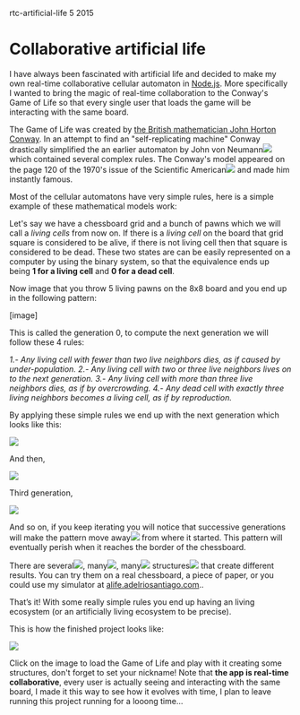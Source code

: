<permalink>rtc-artificial-life</permalink>
<month>5</month>
<year>2015</year>

# Collaborative artificial life

I have always been fascinated with artificial life and decided to make my own real-time collaborative cellular automaton in [Node.js](https://nodejs.org/). More specifically I wanted to bring the magic of real-time collaboration to the Conway's Game of Life so that every single user that loads the game will be interacting with the same board.

The Game of Life was created by [the British mathematician John Horton Conway](https://en.wikipedia.org/wiki/John_Horton_Conway). In an attempt to find an "self-replicating machine" Conway drastically simplified the an earlier <a class='mintip'>automaton by John von Neumann<span><img src='articles/images/neumann-automaton.gif'/></span></a> which contained several complex rules. The Conway's model appeared on the page 120 of the <a class='mintip'>1970's issue of the Scientific American<span><img src='articles/images/sa-1970.jpg'/></span></a> and made him instantly famous.

Most of the cellular automatons have very simple rules, here is a simple example of these mathematical models work:

Let's say we have a chessboard grid and a bunch of pawns which we will call a *living cells* from now on. If there is a *living cell* on the board that grid square is considered to be alive, if there is not living cell then that square is considered to be dead. These two states are can be easily represented on a computer by using the binary system, so that the equivalence ends up being **1 for a living cell** and **0 for a dead cell**.

Now image that you throw 5 living pawns on the 8x8 board and you end up in the following pattern:

[image]

This is called the generation 0, to compute the next generation we will follow these 4 rules:

*1.- Any living cell with fewer than two live neighbors dies, as if caused by under-population.
2.- Any living cell with two or three live neighbors lives on to the next generation.
3.- Any living cell with more than three live neighbors dies, as if by overcrowding.
4.- Any dead cell with exactly three living neighbors becomes a living cell, as if by reproduction.*

By applying these simple rules we end up with the next generation which looks like this:

![](articles/images/chessboard-gen0.PNG)

And then,

![](articles/images/chessboard-gen1.PNG)

Third generation,

![](articles/images/chessboard-gen2.PNG)

And so on, if you keep iterating you will notice that <a class='mintip'>successive generations will make the pattern move away<span><img src='articles/images/glider-animation.gif'/></span></a> from where it started. This pattern will eventually perish when it reaches the border of the chessboard.

There are <a class='mintip'>several<span><img src='articles/images/gl-example0.gif'/></span></a>, <a class='mintip'>many<span><img src='articles/images/gl-example1.gif'/></span></a>, <a class='mintip'>many<span><img src='articles/images/gl-example2.gif'/></span></a> <a class='mintip'>structures<span><img src='articles/images/gl-example3.gif'/></span></a> that create different results. You can try them on a real chessboard, a piece of paper, or you could use my simulator at [alife.adelriosantiago.com](http://alife.adelriosantiago.com)..

That’s it! With some really simple rules you end up having an living ecosystem (or an artificially living ecosystem to be precise).

This is how the finished project looks like:

<a href='http://alife.adelriosantiago.com'>![](articles/images/alife-final.PNG)</a>

Click on the image to load the Game of Life and play with it creating some structures, don't forget to set your nickname! Note that **the app is real-time collaborative**, every user is actually seeing and interacting with the same board, I made it this way to see how it evolves with time, I plan to leave running this project running for a looong time...